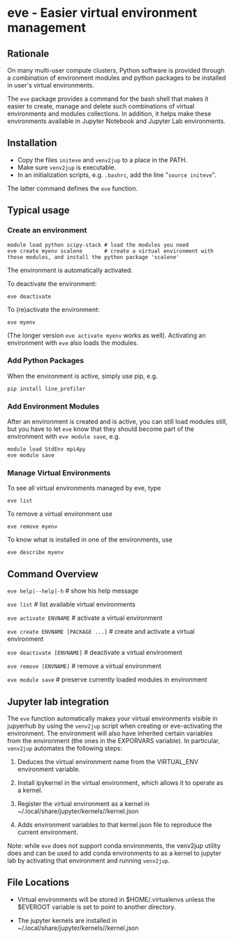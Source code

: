 # eve - Easier virtual environment management

## Rationale

On many multi-user compute clusters, Python software is provided
through a combination of environment modules and python packages to be
installed in user's virtual environments.

The `eve` package provides a command for the bash shell that makes it
easier to create, manage and delete such combinations of virtual
environments and modules collections.  In addition, it helps make
these environments available in Jupyter Notebook and Jupyter Lab
environments.

## Installation

  - Copy the files `initeve` and `venv2jup` to a place in the PATH.
  - Make sure `venv2jup` is executable.
  - In an initialization scripts, e.g. `.bashrc`, add the line "`source initeve`".

The latter command defines the `eve` function. 

## Typical usage

### Create an environment
```
module load python scipy-stack # load the modules you need
eve create myenv scalene       # create a virtual environment with those modules, and install the python package 'scalene'
```
The environment is automatically activated.

To deactivate the environment:
```
eve deactivate
```

To (re)activate the environment:
```
eve myenv
```
(The longer version `eve activate myenv` works as well). Activating an environment with `eve` also loads the modules.

### Add Python Packages

When the environment is active, simply use pip, e.g.
```
pip install line_profiler
```

### Add Environment Modules

After an environment is created and is active, you can still load modules still, but you have to let `eve` know that they should become part of the environment with `eve module save`, e.g.
```
module load StdEnv mpi4py
eve module save
```

### Manage Virtual Environments

To see all virtual environments managed by eve, type
```
eve list
```

To remove a virtual environment  use
```
eve remove myenv
```

To know what is installed in one of the environments, use
```
eve describe myenv
```

## Command Overview

 `eve help|--help|-h`                  # show his help message

 `eve list`                            # list available virtual environments

 `eve activate ENVNAME`                # activate a virtual environment

 `eve create ENVNAME [PACKAGE ...]`    # create and activate a virtual environment

 `eve deactivate [ENVNAME]`            # deactivate a virtual environment
 
 `eve remove [ENVNAME]`                # remove a virtual environment

 `eve module save`                     # preserve currently loaded modules in environment

## Jupyter lab integration

The `eve` function automatically makes your virtual environments visible in jupyerhub by using the `venv2jup` script when creating or eve-activating the environment. The environment will also have inherited certain variables from the environment (the ones in the EXPORVARS variable).  In particular, `venv2jup` automates the following steps:

 1. Deduces the virtual environment name from the VIRTUAL_ENV 
    environment variable.

 2. Install ipykernel in the virtual environment, which allows 
    it to operate as a kernel.

 3. Register the virtual environment as a kernel in 
    ~/.local/share/jupyter/kernels/<NAME>/kernel.json

 4. Adds environment variables to that kernel.json file to 
    reproduce the current environment.

Note: while `eve` does not support conda environments, the venv2jup utility does and can be used to add conda environments to as a kernel to jupyter lab by activating that environment and running `venv2jup`.

## File Locations

  - Virtual environments will be stored in $HOME/.virtualenvs unless the $EVEROOT variable is set to point to another directory.
  
  - The jupyter kernels are installed in ~/.local/share/jupyter/kernels/<NAME>/kernel.json
